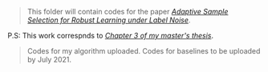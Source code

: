 > This folder will contain codes for the paper _[Adaptive Sample Selection for Robust Learning under Label Noise](https://arxiv.org/abs/2106.15292)_. 

P.S: This work correspnds to [_Chapter 3 of my master's thesis_](https://dbp1994.github.io/files/deep-patel-iisc-masters-thesis_compressed.pdf).


> Codes for my algorithm uploaded. Codes for baselines to be uploaded by July 2021.
